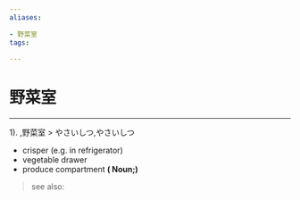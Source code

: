 ```yaml
---
aliases:
    
- 野菜室
tags:
    
---
```


# 野菜室
---
1).
,野菜室 > やさいしつ,やさいしつ

- crisper (e.g. in refrigerator)
- vegetable drawer
- produce compartment
**( Noun;)**
> see also: 
            